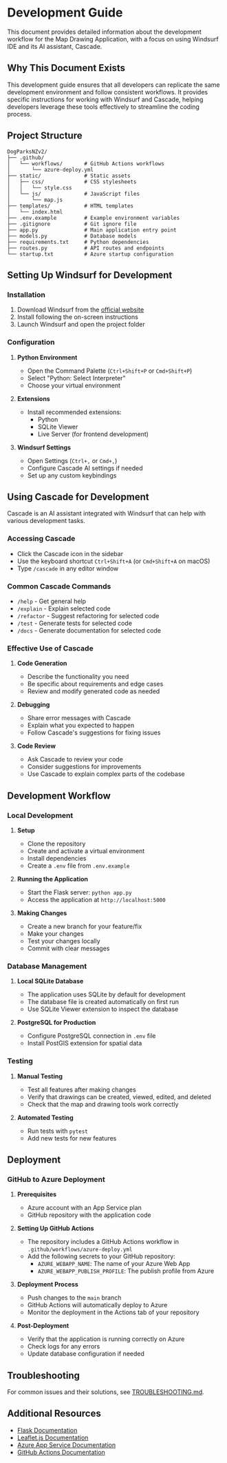 # Development Guide

This document provides detailed information about the development workflow for the Map Drawing Application, with a focus on using Windsurf IDE and its AI assistant, Cascade.

## Why This Document Exists

This development guide ensures that all developers can replicate the same development environment and follow consistent workflows. It provides specific instructions for working with Windsurf and Cascade, helping developers leverage these tools effectively to streamline the coding process.

## Project Structure

```
DogParksNZv2/
├── .github/
│   └── workflows/       # GitHub Actions workflows
│       └── azure-deploy.yml
├── static/              # Static assets
│   ├── css/             # CSS stylesheets
│   │   └── style.css
│   └── js/              # JavaScript files
│       └── map.js
├── templates/           # HTML templates
│   └── index.html
├── .env.example         # Example environment variables
├── .gitignore           # Git ignore file
├── app.py               # Main application entry point
├── models.py            # Database models
├── requirements.txt     # Python dependencies
├── routes.py            # API routes and endpoints
└── startup.txt          # Azure startup configuration
```

## Setting Up Windsurf for Development

### Installation

1. Download Windsurf from the [official website](https://windsurf.dev)
2. Install following the on-screen instructions
3. Launch Windsurf and open the project folder

### Configuration

1. **Python Environment**
   - Open the Command Palette (`Ctrl+Shift+P` or `Cmd+Shift+P`)
   - Select "Python: Select Interpreter"
   - Choose your virtual environment

2. **Extensions**
   - Install recommended extensions:
     - Python
     - SQLite Viewer
     - Live Server (for frontend development)

3. **Windsurf Settings**
   - Open Settings (`Ctrl+,` or `Cmd+,`)
   - Configure Cascade AI settings if needed
   - Set up any custom keybindings

## Using Cascade for Development

Cascade is an AI assistant integrated with Windsurf that can help with various development tasks.

### Accessing Cascade

- Click the Cascade icon in the sidebar
- Use the keyboard shortcut `Ctrl+Shift+A` (or `Cmd+Shift+A` on macOS)
- Type `/cascade` in any editor window

### Common Cascade Commands

- `/help` - Get general help
- `/explain` - Explain selected code
- `/refactor` - Suggest refactoring for selected code
- `/test` - Generate tests for selected code
- `/docs` - Generate documentation for selected code

### Effective Use of Cascade

1. **Code Generation**
   - Describe the functionality you need
   - Be specific about requirements and edge cases
   - Review and modify generated code as needed

2. **Debugging**
   - Share error messages with Cascade
   - Explain what you expected to happen
   - Follow Cascade's suggestions for fixing issues

3. **Code Review**
   - Ask Cascade to review your code
   - Consider suggestions for improvements
   - Use Cascade to explain complex parts of the codebase

## Development Workflow

### Local Development

1. **Setup**
   - Clone the repository
   - Create and activate a virtual environment
   - Install dependencies
   - Create a `.env` file from `.env.example`

2. **Running the Application**
   - Start the Flask server: `python app.py`
   - Access the application at `http://localhost:5000`

3. **Making Changes**
   - Create a new branch for your feature/fix
   - Make your changes
   - Test your changes locally
   - Commit with clear messages

### Database Management

1. **Local SQLite Database**
   - The application uses SQLite by default for development
   - The database file is created automatically on first run
   - Use SQLite Viewer extension to inspect the database

2. **PostgreSQL for Production**
   - Configure PostgreSQL connection in `.env` file
   - Install PostGIS extension for spatial data

### Testing

1. **Manual Testing**
   - Test all features after making changes
   - Verify that drawings can be created, viewed, edited, and deleted
   - Check that the map and drawing tools work correctly

2. **Automated Testing**
   - Run tests with `pytest`
   - Add new tests for new features

## Deployment

### GitHub to Azure Deployment

1. **Prerequisites**
   - Azure account with an App Service plan
   - GitHub repository with the application code

2. **Setting Up GitHub Actions**
   - The repository includes a GitHub Actions workflow in `.github/workflows/azure-deploy.yml`
   - Add the following secrets to your GitHub repository:
     - `AZURE_WEBAPP_NAME`: The name of your Azure Web App
     - `AZURE_WEBAPP_PUBLISH_PROFILE`: The publish profile from Azure

3. **Deployment Process**
   - Push changes to the `main` branch
   - GitHub Actions will automatically deploy to Azure
   - Monitor the deployment in the Actions tab of your repository

4. **Post-Deployment**
   - Verify that the application is running correctly on Azure
   - Check logs for any errors
   - Update database configuration if needed

## Troubleshooting

For common issues and their solutions, see [TROUBLESHOOTING.md](TROUBLESHOOTING.md).

## Additional Resources

- [Flask Documentation](https://flask.palletsprojects.com/)
- [Leaflet.js Documentation](https://leafletjs.com/reference.html)
- [Azure App Service Documentation](https://docs.microsoft.com/en-us/azure/app-service/)
- [GitHub Actions Documentation](https://docs.github.com/en/actions)
